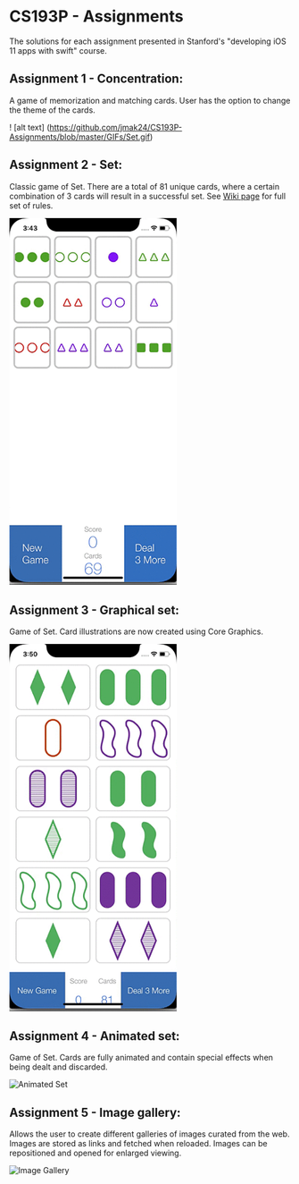 # CS193P - Assignments 
The solutions for each assignment presented in Stanford's "developing iOS 11 apps with swift" course.

## Assignment 1 - Concentration:

A game of memorization and matching cards. User has the option to change the theme of the cards.

! [alt text] (https://github.com/jmak24/CS193P-Assignments/blob/master/GIFs/Set.gif)

## Assignment 2 - Set:

Classic game of Set. There are a total of 81 unique cards, where a certain combination of 3 cards will result in a successful set. See <a href="https://en.wikipedia.org/wiki/Set_(card_game)">Wiki page</a> for full set of rules.

<img src="./GIFs/set.gif" alt="Set" width="300"/>

## Assignment 3 - Graphical set:

Game of Set. Card illustrations are now created using Core Graphics. 

<img src="./GIFs/graphical-set.gif" alt="Graphical Set" width="300"/>

## Assignment 4 - Animated set:

Game of Set. Cards are fully animated and contain special effects when being dealt and discarded. 

<img src="./GIFs/animated-set.gif" alt="Animated Set" width="300"/>


## Assignment 5 - Image gallery:

Allows the user to create different galleries of images curated from the web. Images are stored as links and fetched when reloaded. Images can be repositioned and opened for enlarged viewing. 

<img src="./GIFs/image-gallery.gif" alt="Image Gallery" width="500"/>

